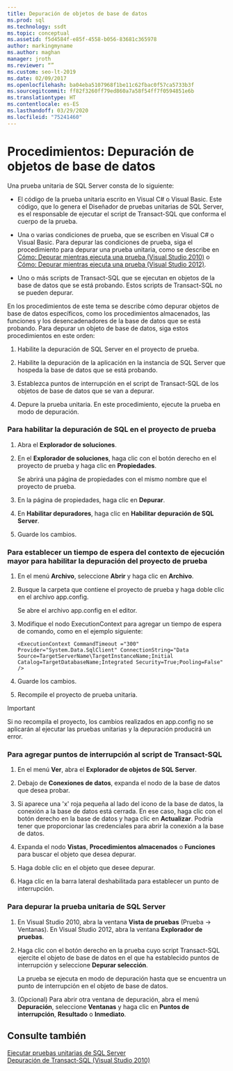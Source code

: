 ```yaml
---
title: Depuración de objetos de base de datos
ms.prod: sql
ms.technology: ssdt
ms.topic: conceptual
ms.assetid: f5d4584f-e85f-4558-b056-83681c365978
author: markingmyname
ms.author: maghan
manager: jroth
ms.reviewer: “”
ms.custom: seo-lt-2019
ms.date: 02/09/2017
ms.openlocfilehash: ba04eba5107968f1be11c62fbac0f57ca5733b3f
ms.sourcegitcommit: ff82f3260ff79ed860a7a58f54ff7f0594851e6b
ms.translationtype: HT
ms.contentlocale: es-ES
ms.lasthandoff: 03/29/2020
ms.locfileid: "75241460"
---
```

# <a name="how-to--debug-database-objects"></a>Procedimientos:  Depuración de objetos de base de datos

Una prueba unitaria de SQL Server consta de lo siguiente:  
  
-   El código de la prueba unitaria escrito en Visual C\# o Visual Basic. Este código, que lo genera el Diseñador de pruebas unitarias de SQL Server, es el responsable de ejecutar el script de Transact\-SQL que conforma el cuerpo de la prueba.  
  
-   Una o varias condiciones de prueba, que se escriben en Visual C\# o Visual Basic. Para depurar las condiciones de prueba, siga el procedimiento para depurar una prueba unitaria, como se describe en [Cómo: Depurar mientras ejecuta una prueba (Visual Studio 2010)](https://msdn.microsoft.com/library/ms182484(VS.100).aspx) o [Cómo: Depurar mientras ejecuta una prueba (Visual Studio 2012)](https://msdn.microsoft.com/library/ms182484.aspx).  
  
-   Uno o más scripts de Transact\-SQL que se ejecutan en objetos de la base de datos que se está probando. Estos scripts de Transact\-SQL no se pueden depurar.  
  
En los procedimientos de este tema se describe cómo depurar objetos de base de datos específicos, como los procedimientos almacenados, las funciones y los desencadenadores de la base de datos que se está probando. Para depurar un objeto de base de datos, siga estos procedimientos en este orden:  
  
1.  Habilite la depuración de SQL Server en el proyecto de prueba.  
  
2.  Habilite la depuración de la aplicación en la instancia de SQL Server que hospeda la base de datos que se está probando.  
  
3.  Establezca puntos de interrupción en el script de Transact\-SQL de los objetos de base de datos que se van a depurar.  
  
4.  Depure la prueba unitaria. En este procedimiento, ejecute la prueba en modo de depuración.  
  
### <a name="to-enable-sql-debugging-on-your-test-project"></a>Para habilitar la depuración de SQL en el proyecto de prueba  
  
1.  Abra el **Explorador de soluciones**.  
  
2.  En el **Explorador de soluciones**, haga clic con el botón derecho en el proyecto de prueba y haga clic en **Propiedades**.  
  
    Se abrirá una página de propiedades con el mismo nombre que el proyecto de prueba.  
  
3.  En la página de propiedades, haga clic en **Depurar**.  
  
4.  En **Habilitar depuradores**, haga clic en **Habilitar depuración de SQL Server**.  
  
5.  Guarde los cambios.  
  
### <a name="to-set-an-increased-execution-context-timeout-to-enable-debugging-for-your-test-project"></a>Para establecer un tiempo de espera del contexto de ejecución mayor para habilitar la depuración del proyecto de prueba  
  
1.  En el menú **Archivo**, seleccione **Abrir** y haga clic en **Archivo**.  
  
2.  Busque la carpeta que contiene el proyecto de prueba y haga doble clic en el archivo app.config.  
  
    Se abre el archivo app.config en el editor.  
  
3.  Modifique el nodo ExecutionContext para agregar un tiempo de espera de comando, como en el ejemplo siguiente:  
  
    ```  
    <ExecutionContext CommandTimeout ="300" Provider="System.Data.SqlClient" ConnectionString="Data Source=TargetServerName\TargetInstanceName;Initial Catalog=TargetDatabaseName;Integrated Security=True;Pooling=False" />  
    ```  
  
4.  Guarde los cambios.  
  
5.  Recompile el proyecto de prueba unitaria.  
  
> [!IMPORTANT]  
> Si no recompila el proyecto, los cambios realizados en app.config no se aplicarán al ejecutar las pruebas unitarias y la depuración producirá un error.  
  
### <a name="to-add-breakpoints-to-your-transact-sql-script"></a>Para agregar puntos de interrupción al script de Transact\-SQL  
  
1.  En el menú **Ver**, abra el **Explorador de objetos de SQL Server**.  
  
2.  Debajo de **Conexiones de datos**, expanda el nodo de la base de datos que desea probar.  
  
3.  Si aparece una 'x' roja pequeña al lado del icono de la base de datos, la conexión a la base de datos está cerrada. En ese caso, haga clic con el botón derecho en la base de datos y haga clic en **Actualizar**. Podría tener que proporcionar las credenciales para abrir la conexión a la base de datos.  
  
4.  Expanda el nodo **Vistas**, **Procedimientos almacenados** o **Funciones** para buscar el objeto que desea depurar.  
  
5.  Haga doble clic en el objeto que desee depurar.  
  
6.  Haga clic en la barra lateral deshabilitada para establecer un punto de interrupción.  
  
### <a name="to-debug-your-sql-server-unit-test"></a>Para depurar la prueba unitaria de SQL Server  
  
1.  En Visual Studio 2010, abra la ventana **Vista de pruebas** (Prueba -> Ventanas). En Visual Studio 2012, abra la ventana **Explorador de pruebas**.  
  
2.  Haga clic con el botón derecho en la prueba cuyo script Transact\-SQL ejercite el objeto de base de datos en el que ha establecido puntos de interrupción y seleccione **Depurar selección**.  
  
    La prueba se ejecuta en modo de depuración hasta que se encuentra un punto de interrupción en el objeto de base de datos.  
  
3.  (Opcional) Para abrir otra ventana de depuración, abra el menú **Depuración**, seleccione **Ventanas** y haga clic en **Puntos de interrupción**, **Resultado** o **Inmediato**.  
  
## <a name="see-also"></a>Consulte también  
[Ejecutar pruebas unitarias de SQL Server](../ssdt/running-sql-server-unit-tests.md)  
[Depuración de Transact-SQL (Visual Studio 2010)](https://go.microsoft.com/fwlink/?LinkId=163975)  
  
